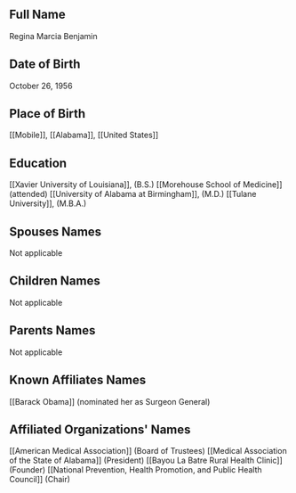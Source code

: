 
## Full Name
Regina Marcia Benjamin

## Date of Birth
October 26, 1956

## Place of Birth
[[Mobile]], [[Alabama]], [[United States]]

## Education
[[Xavier University of Louisiana]], (B.S.)
[[Morehouse School of Medicine]] (attended)
[[University of Alabama at Birmingham]], (M.D.)
[[Tulane University]], (M.B.A.)

## Spouses Names
Not applicable

## Children Names
Not applicable

## Parents Names
Not applicable

## Known Affiliates Names
[[Barack Obama]] (nominated her as Surgeon General)

## Affiliated Organizations' Names
[[American Medical Association]] (Board of Trustees)
[[Medical Association of the State of Alabama]] (President)
[[Bayou La Batre Rural Health Clinic]] (Founder)
[[National Prevention, Health Promotion, and Public Health Council]] (Chair)

